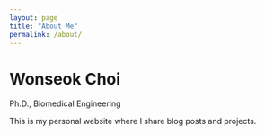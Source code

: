 ```yaml
---
layout: page
title: "About Me"
permalink: /about/
---
```


# Wonseok Choi
Ph.D., Biomedical Engineering

This is my personal website where I share blog posts and projects.